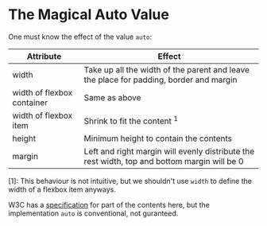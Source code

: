 # The Magical Auto Value
One must know the effect of the value `auto`:

|Attribute|Effect|
|------|------|
|width|Take up all the width of the parent and leave the place for padding, border and margin|
|width of flexbox container|Same as above|
|width of flexbox item|Shrink to fit the content <sup>1</sup>|
|height|Minimum height to contain the contents|
|margin|Left and right margin will evenly distribute the rest width, top and bottom margin will be 0|

\[1\]: This behaviour is not intuitive, but we shouldn't use `width` to define the width of a flexbox item anyways.

W3C has a [specification](https://www.w3.org/TR/css-box-3/) for part of the contents here, but the implementation `auto` is conventional, not guranteed.
